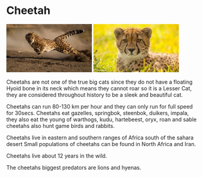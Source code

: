 # Cheetah

![Cheetah](cheetah3.png) ![Cheetah](cheetah2.png)

Cheetahs are not one of the true big cats since they do not have a floating Hyoid bone in its neck which means they cannot roar so it is a Lesser Cat, they are considered throughout history to be a sleek and beautiful cat.

Cheetahs can run 80-130 km per hour and they can only run for full speed for 30secs. Cheetahs eat gazelles, springbok, steenbok, duikers, impala, they also eat the young of warthogs, kudu, hartebeest, oryx, roan and sable cheetahs also hunt game birds and rabbits.

Cheetahs live in eastern and southern ranges of Africa south of the sahara desert Small populations of cheetahs can be found in North Africa and Iran.

Cheetahs live about 12 years in the wild.

The cheetahs biggest predators are lions and hyenas.
